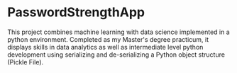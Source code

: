 # PasswordStrengthApp
This project combines machine learning with data science implemented in a python environment. Completed as my Master's degree practicum, it displays skills in data analytics as well as intermediate level python development using serializing and de-serializing a Python object structure (Pickle File).
